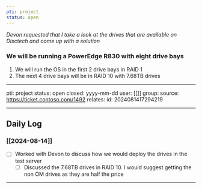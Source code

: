 ```yaml
---
pti: project
status: open
---
```

*Devon requested that I take a look at the drives that are available on Disctech and come up with a solution*

### We will be running a PowerEdge R830 with eight drive bays

1. We will run the OS in the first 2 drive bays in RAID 1
2. The next 4 drive bays will be in RAID 10 with 7.68TB drives

---
pti: project 
status: open
closed: yyyy-mm-dd
user: [[]]
group: 
source: https://ticket.contoso.com/1492
relates: 
id: 2024081417294219

---
## Daily Log
### [[2024-08-14]]
- [ ] Worked with Devon to discuss how we would deploy the drives in the test server
	- [ ] Discussed the 7.68TB drives in RAID 10. I would suggest getting the non OM drives as they are half the price
---




